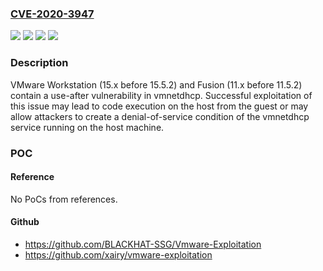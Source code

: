 ### [CVE-2020-3947](https://cve.mitre.org/cgi-bin/cvename.cgi?name=CVE-2020-3947)
![](https://img.shields.io/static/v1?label=Product&message=Fusion&color=blue)
![](https://img.shields.io/static/v1?label=Product&message=Workstation&color=blue)
![](https://img.shields.io/static/v1?label=Version&message=n%2Fa&color=blue)
![](https://img.shields.io/static/v1?label=Vulnerability&message=Use-after-free%20vulnerability&color=brighgreen)

### Description

VMware Workstation (15.x before 15.5.2) and Fusion (11.x before 11.5.2) contain a use-after vulnerability in vmnetdhcp. Successful exploitation of this issue may lead to code execution on the host from the guest or may allow attackers to create a denial-of-service condition of the vmnetdhcp service running on the host machine.

### POC

#### Reference
No PoCs from references.

#### Github
- https://github.com/BLACKHAT-SSG/Vmware-Exploitation
- https://github.com/xairy/vmware-exploitation

